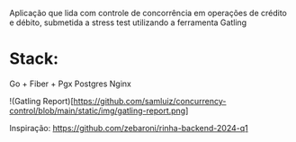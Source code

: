 Aplicação que lida com controle de concorrência em operações de crédito e débito, submetida a stress test utilizando a ferramenta Gatling

# Stack:
Go + Fiber + Pgx
Postgres
Nginx

!(Gatling Report)[https://github.com/samluiz/concurrency-control/blob/main/static/img/gatling-report.png]

Inspiração: https://github.com/zebaroni/rinha-backend-2024-q1
